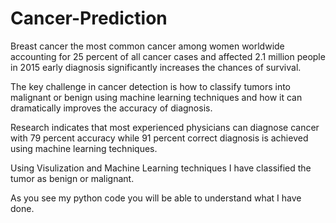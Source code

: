 # Cancer-Prediction

Breast cancer the most common cancer among women worldwide accounting for 25 percent of all cancer cases 
and affected 2.1 million people in 2015 early diagnosis significantly increases the chances of survival.

The key challenge in cancer detection is how to classify tumors into malignant or benign using machine learning
techniques and how it can dramatically improves the accuracy of diagnosis.

Research indicates that most experienced physicians can diagnose cancer with 79 percent accuracy while
91 percent correct diagnosis is achieved using machine learning techniques.

Using Visulization and Machine Learning techniques I have classified the tumor as benign or malignant.

As you see my python code you will be able to understand what I have done.

